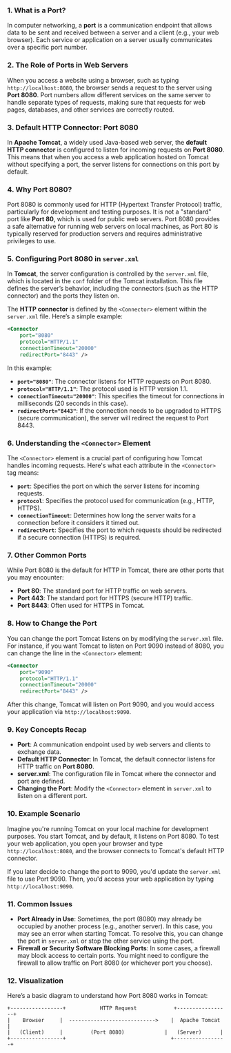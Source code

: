
### 1. **What is a Port?**
In computer networking, a **port** is a communication endpoint that allows data to be sent and received between a server and a client (e.g., your web browser). Each service or application on a server usually communicates over a specific port number.

### 2. **The Role of Ports in Web Servers**
When you access a website using a browser, such as typing `http://localhost:8080`, the browser sends a request to the server using **Port 8080**. Port numbers allow different services on the same server to handle separate types of requests, making sure that requests for web pages, databases, and other services are correctly routed.

### 3. **Default HTTP Connector: Port 8080**
In **Apache Tomcat**, a widely used Java-based web server, the **default HTTP connector** is configured to listen for incoming requests on **Port 8080**. This means that when you access a web application hosted on Tomcat without specifying a port, the server listens for connections on this port by default.

### 4. **Why Port 8080?**
Port 8080 is commonly used for HTTP (Hypertext Transfer Protocol) traffic, particularly for development and testing purposes. It is not a "standard" port like **Port 80**, which is used for public web servers. Port 8080 provides a safe alternative for running web servers on local machines, as Port 80 is typically reserved for production servers and requires administrative privileges to use.

### 5. **Configuring Port 8080 in `server.xml`**
In **Tomcat**, the server configuration is controlled by the `server.xml` file, which is located in the `conf` folder of the Tomcat installation. This file defines the server’s behavior, including the connectors (such as the HTTP connector) and the ports they listen on.

The **HTTP connector** is defined by the `<Connector>` element within the `server.xml` file. Here’s a simple example:

```xml
<Connector 
    port="8080" 
    protocol="HTTP/1.1" 
    connectionTimeout="20000" 
    redirectPort="8443" />
```

In this example:
- **`port="8080"`**: The connector listens for HTTP requests on Port 8080.
- **`protocol="HTTP/1.1"`**: The protocol used is HTTP version 1.1.
- **`connectionTimeout="20000"`**: This specifies the timeout for connections in milliseconds (20 seconds in this case).
- **`redirectPort="8443"`**: If the connection needs to be upgraded to HTTPS (secure communication), the server will redirect the request to Port 8443.

### 6. **Understanding the `<Connector>` Element**
The `<Connector>` element is a crucial part of configuring how Tomcat handles incoming requests. Here's what each attribute in the `<Connector>` tag means:

- **`port`**: Specifies the port on which the server listens for incoming requests.
- **`protocol`**: Specifies the protocol used for communication (e.g., HTTP, HTTPS).
- **`connectionTimeout`**: Determines how long the server waits for a connection before it considers it timed out.
- **`redirectPort`**: Specifies the port to which requests should be redirected if a secure connection (HTTPS) is required.

### 7. **Other Common Ports**
While Port 8080 is the default for HTTP in Tomcat, there are other ports that you may encounter:
- **Port 80**: The standard port for HTTP traffic on web servers.
- **Port 443**: The standard port for HTTPS (secure HTTP) traffic.
- **Port 8443**: Often used for HTTPS in Tomcat.
  
### 8. **How to Change the Port**
You can change the port Tomcat listens on by modifying the `server.xml` file. For instance, if you want Tomcat to listen on Port 9090 instead of 8080, you can change the line in the `<Connector>` element:

```xml
<Connector 
    port="9090" 
    protocol="HTTP/1.1" 
    connectionTimeout="20000" 
    redirectPort="8443" />
```

After this change, Tomcat will listen on Port 9090, and you would access your application via `http://localhost:9090`.

### 9. **Key Concepts Recap**
- **Port**: A communication endpoint used by web servers and clients to exchange data.
- **Default HTTP Connector**: In Tomcat, the default connector listens for HTTP traffic on **Port 8080**.
- **server.xml**: The configuration file in Tomcat where the connector and port are defined.
- **Changing the Port**: Modify the `<Connector>` element in `server.xml` to listen on a different port.

### 10. **Example Scenario**
Imagine you're running Tomcat on your local machine for development purposes. You start Tomcat, and by default, it listens on Port 8080. To test your web application, you open your browser and type `http://localhost:8080`, and the browser connects to Tomcat's default HTTP connector.

If you later decide to change the port to 9090, you'd update the `server.xml` file to use Port 9090. Then, you'd access your web application by typing `http://localhost:9090`.

### 11. **Common Issues**
- **Port Already in Use**: Sometimes, the port (8080) may already be occupied by another process (e.g., another server). In this case, you may see an error when starting Tomcat. To resolve this, you can change the port in `server.xml` or stop the other service using the port.
- **Firewall or Security Software Blocking Ports**: In some cases, a firewall may block access to certain ports. You might need to configure the firewall to allow traffic on Port 8080 (or whichever port you choose).

### 12. **Visualization**
Here’s a basic diagram to understand how Port 8080 works in Tomcat:

```
+-----------------+           HTTP Request            +-----------------+
|    Browser     |  ---------------------------->    |  Apache Tomcat  |
|   (Client)     |         (Port 8080)             |   (Server)      |
+-----------------+                                  +-----------------+
```

